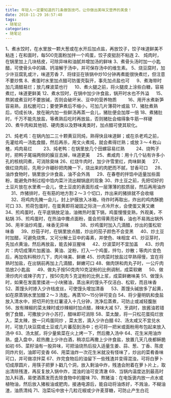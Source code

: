 ```yaml
---
title: 年轻人一定要知道的71条做饭技巧，让你做出美味又营养的美食！
date: 2018-11-29 16:57:48
tags:
- 随笔记
categories:
- 随笔记
---
```


1、煮水饺时，在水里放一颗大葱或在水开后加点盐，再放饺子，饺子味道鲜美不粘连；在和面时，每500克面粉加拌一个鸡蛋，饺子皮挺刮不粘连 
2、 炖肉时，在锅里加上几块桔皮，可除异味和油腻并增加汤的鲜味 
3、煮骨头汤时加一小匙醋，可使骨头中的磷、钙溶解于汤中，并可保存汤中的维生素。 
5、烧豆腐时，加少许豆腐乳或汁，味道芳香 
7、将绿豆在铁锅中炒10分钟再煮能很快煮烂，但注意不要炒焦 
8、煮蛋时水里加点醋可防蛋壳裂开，事先加点盐也可 　 
9、煮海带时加几滴醋易烂；放几棵波菜也行 　 
10、煮火腿之前，将火腿皮上涂些白糖，容易煮烂，味道更鲜美 
12、煮水饺时，在锅中加少许食盐，锅开时水也不外溢 　 
15、熬粥或煮豆时不要放碱，否则会破坏米、豆中的营养物质 　　 
16、用开水煮新笋容易熟，且松脆可口；要使笋煮后不缩小，可加几片薄荷叶或盐 
17、猪肚煮熟后，切成长块，放在碗内加一些鲜汤再蒸一会儿，猪肚便会加厚一倍 
18、煮猪肚时，千万不能先放盐，等煮熟后吃时再放盐，否则猪肚会缩得象牛筋一样硬　 
20、煮牛肉和其他韧、硬肉类以及野味禽类时，加点醋可使其软化。 

<!--more-->

21、炖老鸡：在锅内加二三十颗黄豆同炖，熟得快且味道鲜；或在杀老鸡之前，先灌给鸡一汤匙食醋，然后再杀，用文火煮炖，就会煮得烂熟；或放３～４枚山楂，鸡肉易烂 　　 
23、炖老鸭：在锅里放几个田螺容易烂熟 　　 
24、烧鸭子时，把鸭子尾端两侧的臊豆去掉，味道更美 　 
25、煮咸肉：用十几个钻有许多小孔的核桃同煮，可消除臭味 
26、红烧牛肉时，加少许雪里红，肉味鲜美 　 
27、做红烧肉前，先用少许硼砂把肉腌一下，烧出来的肉肥而不腻，甘香可口 　 
28、油炸食物时，锅里放少许食盐，油不会外溅 　 
29、在春卷的拌馅中适量加些面粉，能避免炸制过程中馅内菜汁流出糊锅底的现象 
30、炸土豆之前，先把切好的土豆片放在水里煮一会儿，使土豆皮的表面形成一层薄薄的胶质层，然后再用油炸 　 
31、炸猪排时，在有筋的地方割２～３个切口，炸出来的猪排就不会收缩 　 
32、将鸡肉先腌一会儿，封上护膜放入冰箱，待炸时再取出，炸出的鸡肉酥脆可口 
33、煎荷包蛋时，在蛋黄即将凝固之际浇一点冷开水，会使蛋又黄又嫩 
34、煎鸡蛋时，在平底锅放足油，油微热时蛋下锅，鸡蛋慢慢变熟，外观美，不粘锅 
35、煎鸡蛋时，在热油中撒点面粉，蛋会煎得黄亮好看，油也不易溅出锅外 
36、用羊油炒鸡蛋，味香无异味 　　 
38、炒鸡蛋时加入几滴醋，炒出的蛋松软味香 　 
39、炒茄子时，在锅里放点醋，炒出的茄子颜色不会变黑 　 
40、炒土豆时加醋，可避免烧焦，又可分解土豆中的毒素，并使色、味相宜 
41、炒豆芽时，先加点黄油，然后再放盐，能去掉豆腥味 　 
42、炒波菜时不宜加盖 　 
43、炒肉片：肉切成薄片加酱油、黄油、淀粉，打入一个鸡蛋，拌匀，炒散；等肉片变色后，再加佐料稍炒几下，肉片味美、鲜嫩 
45、炒肉菜时放盐过早熟得慢，宜在将熟时加盐，在出锅前再加上几滴醋，鲜嫩可口 
48、做肉饼和肉丸子时，一公斤肉馅放2小匙盐 　 
49、做丸子按50克肉10克淀粉的比例调制，成菜软嫩 　 
50、做滑炒肉片或辣子肉丁，按50克肉５克淀粉的比例上浆，成菜鲜嫩味美 
51、做馒头时，如果在发面里揉进一小块猪油，蒸出来的馒头不仅洁白、松软，而且味香 
52、蒸馒头时掺入少许桔皮丝，可使馒头增加清香 　 
53、蒸馒头碱放多了起黄，如在原蒸锅水里加醋２～３汤匙，再蒸10～15分钟可变白 
54、将少量明矾和食盐放入清水中，把切开的生红薯浸入十几分钟，洗净后蒸煮，可防止或减轻腹胀 
56、放有辣椒的菜太辣时或炒辣椒时加点醋，辣味大减 
57、烹调时，放酱油若错倒了食醋，可撒放少许小苏打，醋味即可消除 
58、菜太酸，将一只松花蛋捣烂放入，菜太辣，放一只鸡蛋同炒 ，菜太苦，滴入少许白醋 
62、汤太咸又不宜兑水时，可放几块豆腐或土豆或几片蕃茄到汤中；也可将一把米或面粉用布包起来放入汤中 
63、汤太腻，将少量紫菜在火上烤一下，然后撒入汤中 
64、花生米用油炸熟，盛入盘中，趁热撒上少许白酒，稍凉后再撒上少许食盐，放置几天几夜都稣脆如初 
65、菜籽油有一股异味，可把油烧热后投入适量生姜、蒜、葱、丁香、陈皮同炸片刻，油即可变香 
66、用菜油炸一次花生米就没有怪味了，炒出的菜肴香味可口，并可做凉拌菜 
67、炸完食物后的油留下一些残渣并变得混浊，可将白萝卜切成厚圆片，用筷子把萝卜戳几个洞，放入剩油中炸，残渣会附着在萝卜片上，取出清除残渣，再反复放入锅中炸，混浊的油可变清澈 
69、当锅内温度达到最高时加入料酒，易使酒蒸发而去除食物中的腥味 
70、熬猪油：在电饭褒内放一点水或植物油，然后放入猪板油或肥肉，接通电源后，能自动将油炼好，不溅油，不糊油渣，油质清纯 
71、泡菜坛中放十几粒花椒或少许麦芽糖，可防止产生白花

